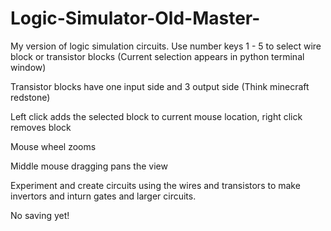 # Logic-Simulator-Old-Master-
My version of logic simulation circuits.
Use number keys 1 - 5 to select wire block or transistor blocks
(Current selection appears in python terminal window)

Transistor blocks have one input side and 3 output side (Think minecraft redstone)

Left click adds the selected block to current mouse location, right click removes block

Mouse wheel zooms

Middle mouse dragging pans the view

Experiment and create circuits using the wires and transistors to make invertors and inturn gates
and larger circuits.

No saving yet!
